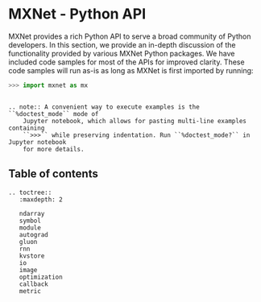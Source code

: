 # MXNet - Python API

MXNet provides a rich Python API to serve a broad community of Python developers.
In this section, we provide an in-depth discussion of the functionality provided by
various MXNet Python packages. We have included code samples for most of the APIs
for improved clarity. These code samples will run as-is as long as MXNet is first
imported by running:

```python
>>> import mxnet as mx
```

```eval_rst

.. note:: A convenient way to execute examples is the ``%doctest_mode`` mode of
    Jupyter notebook, which allows for pasting multi-line examples containing
    ``>>>`` while preserving indentation. Run ``%doctest_mode?`` in Jupyter notebook
    for more details.

```

## Table of contents

```eval_rst
.. toctree::
   :maxdepth: 2

   ndarray
   symbol
   module
   autograd
   gluon
   rnn
   kvstore
   io
   image
   optimization
   callback
   metric
```
